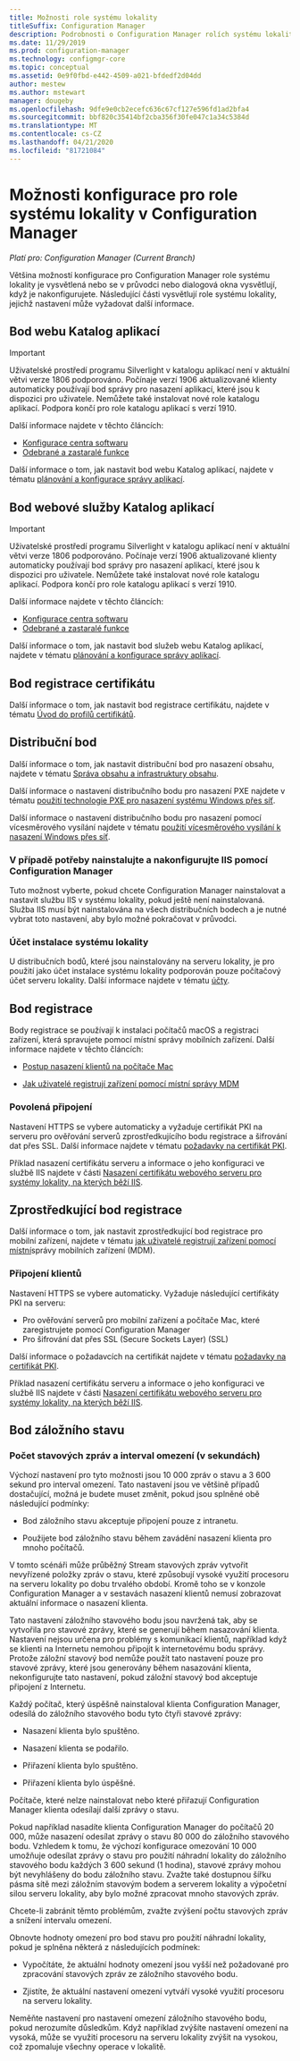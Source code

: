```yaml
---
title: Možnosti role systému lokality
titleSuffix: Configuration Manager
description: Podrobnosti o Configuration Manager rolích systému lokality, které nejsou nutně vysvětlující, najdete v tomto článku.
ms.date: 11/29/2019
ms.prod: configuration-manager
ms.technology: configmgr-core
ms.topic: conceptual
ms.assetid: 0e9f0fbd-e442-4509-a021-bfdedf2d04dd
author: mestew
ms.author: mstewart
manager: dougeby
ms.openlocfilehash: 9dfe9e0cb2ecefc636c67cf127e596fd1ad2bfa4
ms.sourcegitcommit: bbf820c35414bf2cba356f30fe047c1a34c5384d
ms.translationtype: MT
ms.contentlocale: cs-CZ
ms.lasthandoff: 04/21/2020
ms.locfileid: "81721084"
---
```

# <a name="configuration-options-for-site-system-roles-in-configuration-manager"></a>Možnosti konfigurace pro role systému lokality v Configuration Manager

*Platí pro: Configuration Manager (Current Branch)*

Většina možností konfigurace pro Configuration Manager role systému lokality je vysvětlená nebo se v průvodci nebo dialogová okna vysvětlují, když je nakonfigurujete. Následující části vysvětlují role systému lokality, jejichž nastavení může vyžadovat další informace.  


## <a name="application-catalog-website-point"></a><a name="BKMK_ApplicationCatalog_Website"></a>Bod webu Katalog aplikací  

> [!Important]
> Uživatelské prostředí programu Silverlight v katalogu aplikací není v aktuální větvi verze 1806 podporováno. Počínaje verzí 1906 aktualizované klienty automaticky používají bod správy pro nasazení aplikací, které jsou k dispozici pro uživatele. Nemůžete také instalovat nové role katalogu aplikací. Podpora končí pro role katalogu aplikací s verzí 1910.  
>
> Další informace najdete v těchto článcích:
>
> - [Konfigurace centra softwaru](../../../../apps/plan-design/plan-for-software-center.md#bkmk_userex)
> - [Odebrané a zastaralé funkce](../../../plan-design/changes/deprecated/removed-and-deprecated-cmfeatures.md)  

Další informace o tom, jak nastavit bod webu Katalog aplikací, najdete v tématu [plánování a konfigurace správy aplikací](../../../../apps/plan-design/plan-for-and-configure-application-management.md).  


## <a name="application-catalog-web-service-point"></a><a name="BKMK_ApplicationCatalog_WebService"></a>Bod webové služby Katalog aplikací  

> [!Important]
> Uživatelské prostředí programu Silverlight v katalogu aplikací není v aktuální větvi verze 1806 podporováno. Počínaje verzí 1906 aktualizované klienty automaticky používají bod správy pro nasazení aplikací, které jsou k dispozici pro uživatele. Nemůžete také instalovat nové role katalogu aplikací. Podpora končí pro role katalogu aplikací s verzí 1910.  
>
> Další informace najdete v těchto článcích:
>
> - [Konfigurace centra softwaru](../../../../apps/plan-design/plan-for-software-center.md#bkmk_userex)
> - [Odebrané a zastaralé funkce](../../../plan-design/changes/deprecated/removed-and-deprecated-cmfeatures.md)  

Další informace o tom, jak nastavit bod služeb webu Katalog aplikací, najdete v tématu [plánování a konfigurace správy aplikací](../../../../apps/plan-design/plan-for-and-configure-application-management.md).  


## <a name="certificate-registration-point"></a><a name="BKMK_CertificateRegistrationPoint"></a>Bod registrace certifikátu  

Další informace o tom, jak nastavit bod registrace certifikátu, najdete v tématu [Úvod do profilů certifikátů](../../../../protect/deploy-use/introduction-to-certificate-profiles.md).  


## <a name="distribution-point"></a><a name="BKMK_Distribution_Point"></a>Distribuční bod  

Další informace o tom, jak nastavit distribuční bod pro nasazení obsahu, najdete v tématu [Správa obsahu a infrastruktury obsahu](manage-content-and-content-infrastructure.md).  

Další informace o nastavení distribučního bodu pro nasazení PXE najdete v tématu [použití technologie PXE pro nasazení systému Windows přes síť](../../../../osd/deploy-use/use-pxe-to-deploy-windows-over-the-network.md).  

Další informace o nastavení distribučního bodu pro nasazení pomocí vícesměrového vysílání najdete v tématu [použití vícesměrového vysílání k nasazení Windows přes síť](../../../../osd/deploy-use/use-multicast-to-deploy-windows-over-the-network.md).  

### <a name="install-and-configure-iis-if-required-by-configuration-manager"></a>V případě potřeby nainstalujte a nakonfigurujte IIS pomocí Configuration Manager

Tuto možnost vyberte, pokud chcete Configuration Manager nainstalovat a nastavit službu IIS v systému lokality, pokud ještě není nainstalovaná. Služba IIS musí být nainstalována na všech distribučních bodech a je nutné vybrat toto nastavení, aby bylo možné pokračovat v průvodci.  

### <a name="site-system-installation-account"></a>Účet instalace systému lokality

U distribučních bodů, které jsou nainstalovány na serveru lokality, je pro použití jako účet instalace systému lokality podporován pouze počítačový účet serveru lokality. Další informace najdete v tématu [účty](../../../plan-design/hierarchy/accounts.md#site-system-installation-account).  


## <a name="enrollment-point"></a><a name="BKMK_Enrollment_Point"></a>Bod registrace  

Body registrace se používají k instalaci počítačů macOS a registraci zařízení, která spravujete pomocí místní správy mobilních zařízení. Další informace najdete v těchto článcích:  

- [Postup nasazení klientů na počítače Mac](../../../clients/deploy/deploy-clients-to-macs.md)  

- [Jak uživatelé registrují zařízení pomocí místní správy MDM](../../../../mdm/deploy-use/user-enroll-devices-on-premises-mdm.md)  

### <a name="allowed-connections"></a>Povolená připojení

Nastavení HTTPS se vybere automaticky a vyžaduje certifikát PKI na serveru pro ověřování serverů zprostředkujícího bodu registrace a šifrování dat přes SSL. Další informace najdete v tématu [požadavky na certifikát PKI](../../../plan-design/network/pki-certificate-requirements.md).  

Příklad nasazení certifikátu serveru a informace o jeho konfiguraci ve službě IIS najdete v části [Nasazení certifikátu webového serveru pro systémy lokality, na kterých běží IIS](../../../plan-design/network/example-deployment-of-pki-certificates.md#BKMK_webserver2008_cm2012).  


## <a name="enrollment-proxy-point"></a><a name="BKMK_Enrollment_Proxy_Point"></a>Zprostředkující bod registrace  

Další informace o tom, jak nastavit zprostředkující bod registrace pro mobilní zařízení, najdete v tématu [jak uživatelé registrují zařízení pomocí místní](../../../../mdm/deploy-use/user-enroll-devices-on-premises-mdm.md)správy mobilních zařízení (MDM).  

### <a name="client-connections"></a>Připojení klientů

Nastavení HTTPS se vybere automaticky. Vyžaduje následující certifikáty PKI na serveru:

- Pro ověřování serverů pro mobilní zařízení a počítače Mac, které zaregistrujete pomocí Configuration Manager
- Pro šifrování dat přes SSL (Secure Sockets Layer) (SSL)

Další informace o požadavcích na certifikát najdete v tématu [požadavky na certifikát PKI](../../../plan-design/network/pki-certificate-requirements.md).  

Příklad nasazení certifikátu serveru a informace o jeho konfiguraci ve službě IIS najdete v části [Nasazení certifikátu webového serveru pro systémy lokality, na kterých běží IIS](../../../plan-design/network/example-deployment-of-pki-certificates.md#BKMK_webserver2008_cm2012).  


## <a name="fallback-status-point"></a><a name="BKMK_Fallback_Status_Point"></a>Bod záložního stavu  

### <a name="number-of-state-messages-and-throttle-interval-in-seconds"></a>Počet stavových zpráv a interval omezení (v sekundách)

Výchozí nastavení pro tyto možnosti jsou 10 000 zpráv o stavu a 3 600 sekund pro interval omezení. Tato nastavení jsou ve většině případů dostačující, možná je budete muset změnit, pokud jsou splněné obě následující podmínky:  

- Bod záložního stavu akceptuje připojení pouze z intranetu.  

- Použijete bod záložního stavu během zavádění nasazení klienta pro mnoho počítačů.  

V tomto scénáři může průběžný Stream stavových zpráv vytvořit nevyřízené položky zpráv o stavu, které způsobují vysoké využití procesoru na serveru lokality po dobu trvalého období. Kromě toho se v konzole Configuration Manager a v sestavách nasazení klientů nemusí zobrazovat aktuální informace o nasazení klienta.  

Tato nastavení záložního stavového bodu jsou navržená tak, aby se vytvořila pro stavové zprávy, které se generují během nasazování klienta. Nastavení nejsou určena pro problémy s komunikací klientů, například když se klienti na Internetu nemohou připojit k internetovému bodu správy. Protože záložní stavový bod nemůže použít tato nastavení pouze pro stavové zprávy, které jsou generovány během nasazování klienta, nekonfigurujte tato nastavení, pokud záložní stavový bod akceptuje připojení z Internetu.  

Každý počítač, který úspěšně nainstaloval klienta Configuration Manager, odesílá do záložního stavového bodu tyto čtyři stavové zprávy:  

- Nasazení klienta bylo spuštěno.  

- Nasazení klienta se podařilo.  

- Přiřazení klienta bylo spuštěno.  

- Přiřazení klienta bylo úspěšné.  

Počítače, které nelze nainstalovat nebo které přiřazují Configuration Manager klienta odesílají další zprávy o stavu.  

Pokud například nasadíte klienta Configuration Manager do počítačů 20 000, může nasazení odesílat zprávy o stavu 80 000 do záložního stavového bodu. Vzhledem k tomu, že výchozí konfigurace omezování 10 000 umožňuje odesílat zprávy o stavu pro použití náhradní lokality do záložního stavového bodu každých 3 600 sekund (1 hodina), stavové zprávy mohou být nevyhlášeny do bodu záložního stavu. Zvažte také dostupnou šířku pásma sítě mezi záložním stavovým bodem a serverem lokality a výpočetní silou serveru lokality, aby bylo možné zpracovat mnoho stavových zpráv.  

Chcete-li zabránit těmto problémům, zvažte zvýšení počtu stavových zpráv a snížení intervalu omezení.  

Obnovte hodnoty omezení pro bod stavu pro použití náhradní lokality, pokud je splněna některá z následujících podmínek:  

- Vypočítáte, že aktuální hodnoty omezení jsou vyšší než požadované pro zpracování stavových zpráv ze záložního stavového bodu.  

- Zjistíte, že aktuální nastavení omezení vytváří vysoké využití procesoru na serveru lokality.  

Neměňte nastavení pro nastavení omezení záložního stavového bodu, pokud nerozumíte důsledkům. Když například zvýšíte nastavení omezení na vysoká, může se využití procesoru na serveru lokality zvýšit na vysokou, což zpomaluje všechny operace v lokalitě.  
